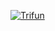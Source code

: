 [![Trifun](https://github-readme-stats.vercel.app/api?username=Trysha-rbrn)](https://github.com/Trysha-rbrn/github-readme-stats)
